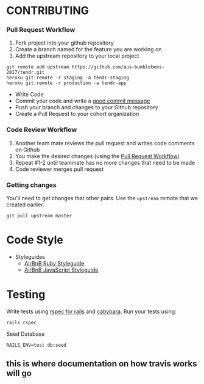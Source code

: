 # CONTRIBUTING

### Pull Request Workflow
1. Fork project into your github repository
1. Create a branch named for the feature you are working on
1. Add the upstream repository to your local project
```
git remote add upstream https://github.com/aus-bumblebees-2017/tendr.git
heroku git:remote -r staging -a tendr-staging
heroku git:remote -r production -a tendr-app

```
* Write Code
* Commit your code and write a [good commit message](http://robots.thoughtbot.com/5-useful-tips-for-a-better-commit-message)
* Push your branch and changes to your Github repository
* Create a Pull Request to your cohort organization

### Code Review Workflow
1. Another team mate reviews the pull request and writes code comments on Github
2. You make the desired changes (using the [Pull Request Workflow](#pull-request-workflow))
3. Repeat #1-2 until teammate has no more changes that need to be made
4. Code reviewer merges pull request

### Getting changes

You'll need to get changes that other pairs.  Use the `upstream` remote that we created earlier.

```
git pull upstream master
```

# Code Style
- Styleguides
  - [AirBnB Ruby Styleguide](https://github.com/airbnb/ruby)
  - [AirBnB JavaScript Styleguide](https://github.com/airbnb/javascript)

# Testing
Write tests using [rspec for rails](https://github.com/rspec/rspec-rails) and [cabybara](https://relishapp.com/rspec/rspec-rails/v/3-4/docs/feature-specs/feature-spec).
Run your tests using:
```
rails rspec
```

Seed Database
```
RAILS_ENV=test db:seed
```

## this is where documentation on how travis works will go
